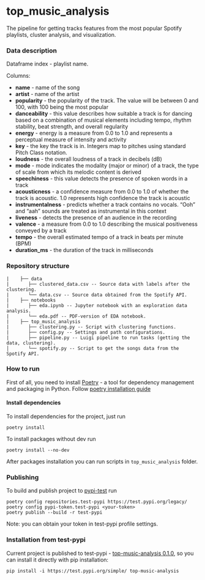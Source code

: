 # top_music_analysis

The pipeline for getting tracks features from the most popular Spotify playlists, cluster analysis, and visualization.

### Data description

Dataframe index - playlist name.

Columns:
- **name** - name of the song
- **artist** - name of the artist
- **popularity** - the popularity of the track. The value will be between 0 and 100, with 100 being the most popular
- **danceability** - this value describes how suitable a track is for dancing based on a combination of musical elements including tempo, rhythm stability, beat strength, and overall regularity
- **energy** - energy is a measure from 0.0 to 1.0 and represents a perceptual measure of intensity and activity
- **key** -	the key the track is in. Integers map to pitches using standard Pitch Class notation. 
- **loudness** - the overall loudness of a track in decibels (dB)
- **mode** - mode indicates the modality (major or minor) of a track, the type of scale from which its melodic content is derived
- **speechiness** - this value detects the presence of spoken words in a track
- **acousticness** - a confidence measure from 0.0 to 1.0 of whether the track is acoustic. 1.0 represents high confidence the track is acoustic
- **instrumentalness** - predicts whether a track contains no vocals. “Ooh” and “aah” sounds are treated as instrumental in this context
- **liveness** - detects the presence of an audience in the recording
- **valence**	- a measure from 0.0 to 1.0 describing the musical positiveness conveyed by a track
- **tempo**	- the overall estimated tempo of a track in beats per minute (BPM)
- **duration_ms** - the duration of the track in milliseconds

### Repository structure

```
|    ├── data
|       ├── clustered_data.csv -- Source data with labels after the clustering.
|       └── data.csv -- Source data obtained from the Spotify API.
|    ├── notebooks
|       ├── eda.ipynb -- Jupyter notebook with an exploration data analysis.
|       └── eda.pdf -- PDF-version of EDA notebook.
|    ├── top_music_analysis
|       ├── clustering.py -- Script with clustering functions.
|       ├── config.py -- Settings and path configurations.
|       ├── pipeline.py -- Luigi pipeline to run tasks (getting the data, clustering).
│       └── spotify.py -- Script to get the songs data from the Spotify API.
```

### How to run

First of all, you need to install [Poetry](https://python-poetry.org/) - a tool for dependency management and packaging in Python.
Follow [poetry installation guide](https://python-poetry.org/docs/#installation)

#### Install dependencies

To install dependencies for the project, just run 

```commandline
poetry install
```

To install packages without dev run
```commandline
poetry install --no-dev
```

After packages installation you can run scripts in `top_music_analysis` folder.

### Publishing

To build and publish project to [pypi-test](https://test.pypi.org/) run
```
poetry config repositories.test-pypi https://test.pypi.org/legacy/
poetry config pypi-token.test-pypi <your-token>
poetry publish --build -r test-pypi
```

Note: you can obtain your token in test-pypi profile settings.

### Installation from test-pypi

Current project is published to test-pypi - [top-music-analysis 0.1.0](https://test.pypi.org/project/top-music-analysis/), so you can install it directly with pip installation:

```commandline
pip install -i https://test.pypi.org/simple/ top-music-analysis
```